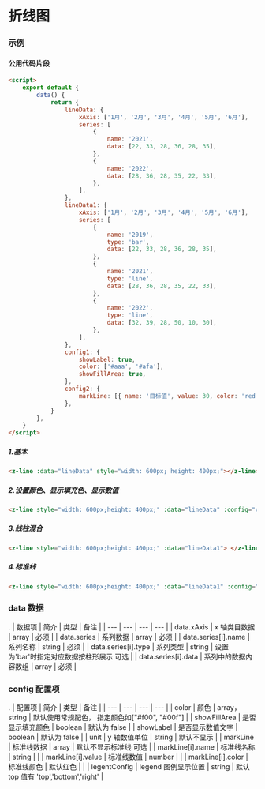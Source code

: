# 折线图

### 示例

#### 公用代码片段

```html
<script>
    export default {
        data() {
            return {
                lineData: {
                    xAxis: ['1月', '2月', '3月', '4月', '5月', '6月'],
                    series: [
                        {
                            name: '2021',
                            data: [22, 33, 28, 36, 28, 35],
                        },
                        {
                            name: '2022',
                            data: [28, 36, 28, 35, 22, 33],
                        },
                    ],
                },
                lineData1: {
                    xAxis: ['1月', '2月', '3月', '4月', '5月', '6月'],
                    series: [
                        {
                            name: '2019',
                            type: 'bar',
                            data: [22, 33, 28, 36, 28, 35],
                        },
                        {
                            name: '2021',
                            type: 'line',
                            data: [28, 36, 28, 35, 22, 33],
                        },
                        {
                            name: '2022',
                            type: 'line',
                            data: [32, 39, 28, 50, 10, 30],
                        },
                    ],
                },
                config1: {
                    showLabel: true,
                    color: ['#aaa', '#afa'],
                    showFillArea: true,
                },
                config2: {
                    markLine: [{ name: '目标值', value: 30, color: 'red' }],
                },
            }
        },
    }
</script>
```

##### 1.基本

```html
<z-line :data="lineData" style="width: 600px; height: 400px;"></z-line>
```

<line-md :data="lineData" style="width: 600px; height: 400px;"></line-md>

##### 2.设置颜色、显示填充色、显示数值

```html
<z-line style="width: 600px;height: 400px;" :data="lineData" :config="config1"> </z-line>
```

<line-md
    style="width: 600px;height: 400px;"
    :data="lineData"
    :config="config1">
</line-md>

##### 3.线柱混合

```html
<z-line style="width: 600px;height: 400px;" :data="lineData1"> </z-line>
```

<line-md style="width: 600px;height: 400px;" :data="lineData1"> </line-md>

##### 4.标准线

```html
<z-line style="width: 600px;height: 400px;" :data="lineData1" :config="config2"> </z-line>
```

<line-md style="width: 600px;height: 400px;" :data="lineData" :config="config2"> </line-md>

<script>
export default {
    data() {
        return {
            lineData: {
                xAxis: ['1月', '2月', '3月', '4月', '5月', '6月'],
                series: [
                    {
                        name: '2021',
                        data: [22, 33, 28, 36, 28, 35],
                    },
                    {
                        name: '2022',
                        data: [28, 36, 28, 35, 22, 33],
                    },
                ],
            },
            lineData1: {
                xAxis: ['1月', '2月', '3月', '4月', '5月', '6月'],
                series: [
                    {
                        name: '2019',
                        type: 'bar',
                        data: [22, 33, 28, 36, 28, 35],
                    },
                    {
                        name: '2021',
                        type: 'line',
                        data: [28, 36, 28, 35, 22, 33],
                    },
                    {
                        name: '2022',
                        type: 'line',
                        data: [32, 39, 28, 50, 10, 30],
                    },
                ],
            },
            config1:{
                showLabel:true,
                color:['#aaa','#afa'],
                showFillArea:true,
                legentConfig:'right'
            },
            config2:{
                markLine: [{ name: '目标值', value: 30, color: 'red' }],
            }
        }
    },
}
</script>

### data 数据

.
| 数据项 | 简介 | 类型 | 备注 |
| --- | --- | --- | --- |
| data.xAxis | x 轴类目数据 | array | 必须 |
| data.series | 系列数据 | array | 必须 |
| data.series[i].name | 系列名称 | string | 必须 |
| data.series[i].type | 系列类型 | string | 设置为'bar'时指定对应数据按柱形展示 可选 |
| data.series[i].data | 系列中的数据内容数组 | array | 必须 |

### config 配置项

.
| 配置项 | 简介 | 类型 | 备注 |
| --- | --- | --- | --- |
| color | 颜色 | array，string | 默认使用常规配色， 指定颜色如["#f00", "#00f"] |
| showFillArea | 是否显示填充颜色 | boolean | 默认为 false |
| showLabel | 是否显示数值文字 | boolean | 默认为 false |
| unit | y 轴数值单位 | string | 默认不显示 |
| markLine | 标准线数据 | array | 默认不显示标准线 可选 |
| markLine[i].name | 标准线名称 | string | |
| markLine[i].value | 标准线数值 | number | |
| markLine[i].color | 标准线颜色 | 默认红色 | |
| legentConfig | legend 图例显示位置 | string | 默认 top 值有 'top','bottom','right' |
